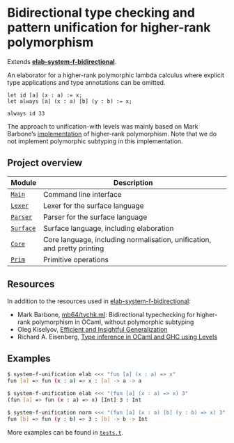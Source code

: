 # Bidirectional type checking and pattern unification for higher-rank polymorphism

Extends [**elab-system-f-bidirectional**](../elab-system-f-bidirectional).

An elaborator for a higher-rank polymorphic lambda calculus where explicit
type applications and type annotations can be omitted.

```text
let id [a] (x : a) := x;
let always [a] (x : a) [b] (y : b) := x;

always id 33
```

The approach to unification-with levels was mainly based on Mark Barbone’s
[implementation](https://gist.github.com/mb64/87ac275c327ea923a8d587df7863d8c7)
of higher-rank polymorphism. Note that we do not implement polymorphic subtyping
in this implementation.

## Project overview

| Module        | Description                             |
| ------------- | --------------------------------------- |
| [`Main`]      | Command line interface                  |
| [`Lexer`]     | Lexer for the surface language          |
| [`Parser`]    | Parser for the surface language         |
| [`Surface`]   | Surface language, including elaboration |
| [`Core`]      | Core language, including normalisation, unification, and pretty printing |
| [`Prim`]      | Primitive operations                    |

[`Main`]: ./main.ml
[`Lexer`]: ./lexer.ml
[`Parser`]: ./parser.mly
[`Surface`]: ./surface.ml
[`Core`]: ./core.ml
[`Prim`]: ./prim.ml

## Resources

In addition to the resources used in [elab-system-f-bidirectional](../elab-system-f-bidirectional):

- Mark Barbone, [mb64/tychk.ml](https://gist.github.com/mb64/87ac275c327ea923a8d587df7863d8c7):
  Bidirectional typechecking for higher-rank polymorphism in OCaml, without
  polymorphic subtyping
- Oleg Kiselyov, [Efficient and Insightful Generalization](https://okmij.org/ftp/ML/generalization.html)
- Richard A. Eisenberg, [Type inference in OCaml and GHC using Levels](https://www.youtube.com/watch?v=iFUrhTQi0-U)

## Examples

```sh
$ system-f-unification elab <<< "fun [a] (x : a) => x"
fun [a] => fun (x : a) => x : [a] -> a -> a
```

```sh
$ system-f-unification elab <<< "(fun [a] (x : a) => x) 3"
(fun [a] => fun (x : a) => x) [Int] 3 : Int
```

```sh
$ system-f-unification norm <<< "(fun [a] (x : a) [b] (y : b) => x) 3"
fun [b] => fun (y : b) => 3 : [b] -> b -> Int
```

More examples can be found in [`tests.t`](tests.t).

